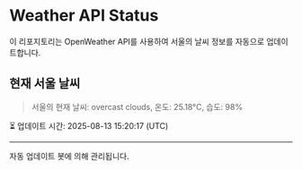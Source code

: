 
# Weather API Status

이 리포지토리는 OpenWeather API를 사용하여 서울의 날씨 정보를 자동으로 업데이트합니다.

## 현재 서울 날씨
> 서울의 현재 날씨: overcast clouds, 온도: 25.18°C, 습도: 98%

⏳ 업데이트 시간: 2025-08-13 15:20:17 (UTC)

---
자동 업데이트 봇에 의해 관리됩니다.
